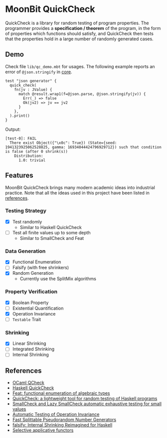 # MoonBit QuickCheck

QuickCheck is a library for random testing of program properties. The programmer provides a **specification / theorem** of the program, in the form of properties which functions should satisfy, and QuickCheck then tests that the properties hold in a large number of randomly generated cases.

## Demo

Check file `lib/qc_demo.mbt` for usages. The following example reports an error of `@json.stringify` in [core](https://github.com/moonbitlang/core/pull/811).

```moonbit
test "json generator" {
  quick_check(
    fn(jv : JValue) {
      match @result.wrap1(f=@json.parse, @json.stringify(jv)) {
        Err(_) => false
        Ok(jv2) => jv == jv2
      }
    },
  ).print()
}
```

Output:

```
[test-0]: FAIL
  There exist Object({"\x0c": True}) (State={seed: 1941323925062528825, gamma: 16934044424796929712}) such that condition is false (after 0 shrink(s))
    Distribution: 
      1.0: trivial
```

## Features

MoonBit QuickCheck brings many modern academic ideas into industrial practice. Note that all the ideas used in this project have been listed in [references](#references).

### Testing Strategy

- [x] Test randomly
  - Similar to Haskell QuickCheck
- [ ] Test all finite values up to some depth
  - Similar to SmallCheck and Feat

### Data Generation

- [x] Functional Enumeration 
- [ ] Falsify (with free shrinkers)
- [x] Random Generation
  - Currently use the SplitMix algorithms

### Property Verification

- [x] Boolean Property
- [ ] Existential Quantification
- [x] Operation Invariance
- [ ] `Testable` Trait

### Shrinking

- [x] Linear Shrinking
- [ ] Integrated Shrinking 
- [ ] Internal Shrinking

## References

- [OCaml QCheck](https://github.com/c-cube/qcheck)
- [Haskell QuickCheck](https://hackage.haskell.org/package/QuickCheck)
- [Feat: functional enumeration of algebraic types](https://doi.org/10.1145/2430532.2364515)
- [QuickCheck: a lightweight tool for random testing of Haskell programs](https://doi.org/10.1145/351240.351266)
- [SmallCheck and Lazy SmallCheck automatic exhaustive testing for small values](https://doi.org/10.1145/1411286.1411292)
- [Automatic Testing of Operation Invariance](https://ceur-ws.org/Vol-1335/wflp2014_paper9.pdf)
- [Fast Splittable Pseudorandom Number Generators](https://doi.org/10.1145/2660193.2660195)
- [falsify: Internal Shrinking Reimagined for Haskell](https://doi.org/10.1145/3609026.3609733)
- [Selective applicative functors](https://doi.org/10.1145/3342521)